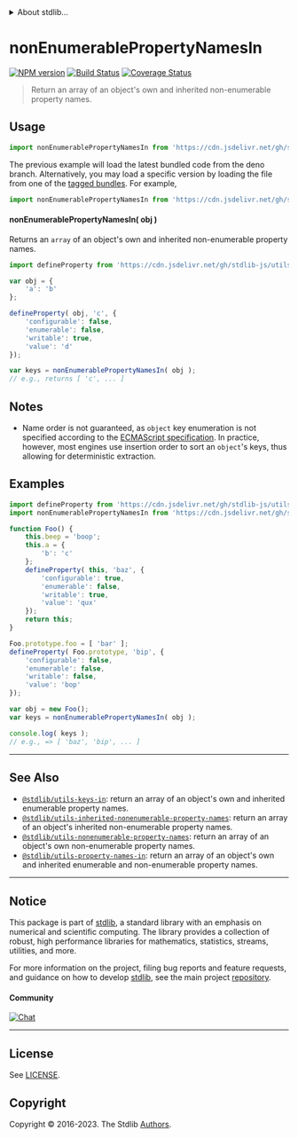 <!--

@license Apache-2.0

Copyright (c) 2018 The Stdlib Authors.

Licensed under the Apache License, Version 2.0 (the "License");
you may not use this file except in compliance with the License.
You may obtain a copy of the License at

   http://www.apache.org/licenses/LICENSE-2.0

Unless required by applicable law or agreed to in writing, software
distributed under the License is distributed on an "AS IS" BASIS,
WITHOUT WARRANTIES OR CONDITIONS OF ANY KIND, either express or implied.
See the License for the specific language governing permissions and
limitations under the License.

-->


<details>
  <summary>
    About stdlib...
  </summary>
  <p>We believe in a future in which the web is a preferred environment for numerical computation. To help realize this future, we've built stdlib. stdlib is a standard library, with an emphasis on numerical and scientific computation, written in JavaScript (and C) for execution in browsers and in Node.js.</p>
  <p>The library is fully decomposable, being architected in such a way that you can swap out and mix and match APIs and functionality to cater to your exact preferences and use cases.</p>
  <p>When you use stdlib, you can be absolutely certain that you are using the most thorough, rigorous, well-written, studied, documented, tested, measured, and high-quality code out there.</p>
  <p>To join us in bringing numerical computing to the web, get started by checking us out on <a href="https://github.com/stdlib-js/stdlib">GitHub</a>, and please consider <a href="https://opencollective.com/stdlib">financially supporting stdlib</a>. We greatly appreciate your continued support!</p>
</details>

# nonEnumerablePropertyNamesIn

[![NPM version][npm-image]][npm-url] [![Build Status][test-image]][test-url] [![Coverage Status][coverage-image]][coverage-url] <!-- [![dependencies][dependencies-image]][dependencies-url] -->

> Return an array of an object's own and inherited non-enumerable property names.



<section class="usage">

## Usage

<!-- eslint-disable id-length -->

```javascript
import nonEnumerablePropertyNamesIn from 'https://cdn.jsdelivr.net/gh/stdlib-js/utils-nonenumerable-property-names-in@deno/mod.js';
```
The previous example will load the latest bundled code from the deno branch. Alternatively, you may load a specific version by loading the file from one of the [tagged bundles](https://github.com/stdlib-js/utils-nonenumerable-property-names-in/tags). For example,

```javascript
import nonEnumerablePropertyNamesIn from 'https://cdn.jsdelivr.net/gh/stdlib-js/utils-nonenumerable-property-names-in@v0.1.0-deno/mod.js';
```

#### nonEnumerablePropertyNamesIn( obj )

Returns an `array` of an object's own and inherited non-enumerable property names.

```javascript
import defineProperty from 'https://cdn.jsdelivr.net/gh/stdlib-js/utils-define-property@deno/mod.js';

var obj = {
    'a': 'b'
};

defineProperty( obj, 'c', {
    'configurable': false,
    'enumerable': false,
    'writable': true,
    'value': 'd'
});

var keys = nonEnumerablePropertyNamesIn( obj );
// e.g., returns [ 'c', ... ]
```

</section>

<!-- /.usage -->

<section class="notes">

## Notes

-   Name order is not guaranteed, as `object` key enumeration is not specified according to the [ECMAScript specification][ecma-262-for-in]. In practice, however, most engines use insertion order to sort an `object`'s keys, thus allowing for deterministic extraction.

</section>

<!-- /.notes -->

<section class="examples">

## Examples

<!-- eslint-disable id-length -->

<!-- eslint no-undef: "error" -->

```javascript
import defineProperty from 'https://cdn.jsdelivr.net/gh/stdlib-js/utils-define-property@deno/mod.js';
import nonEnumerablePropertyNamesIn from 'https://cdn.jsdelivr.net/gh/stdlib-js/utils-nonenumerable-property-names-in@deno/mod.js';

function Foo() {
    this.beep = 'boop';
    this.a = {
        'b': 'c'
    };
    defineProperty( this, 'baz', {
        'configurable': true,
        'enumerable': false,
        'writable': true,
        'value': 'qux'
    });
    return this;
}

Foo.prototype.foo = [ 'bar' ];
defineProperty( Foo.prototype, 'bip', {
    'configurable': false,
    'enumerable': false,
    'writable': false,
    'value': 'bop'
});

var obj = new Foo();
var keys = nonEnumerablePropertyNamesIn( obj );

console.log( keys );
// e.g., => [ 'baz', 'bip', ... ]
```

</section>

<!-- /.examples -->

<!-- Section for related `stdlib` packages. Do not manually edit this section, as it is automatically populated. -->

<section class="related">

* * *

## See Also

-   <span class="package-name">[`@stdlib/utils-keys-in`][@stdlib/utils/keys-in]</span><span class="delimiter">: </span><span class="description">return an array of an object's own and inherited enumerable property names.</span>
-   <span class="package-name">[`@stdlib/utils-inherited-nonenumerable-property-names`][@stdlib/utils/inherited-nonenumerable-property-names]</span><span class="delimiter">: </span><span class="description">return an array of an object's inherited non-enumerable property names.</span>
-   <span class="package-name">[`@stdlib/utils-nonenumerable-property-names`][@stdlib/utils/nonenumerable-property-names]</span><span class="delimiter">: </span><span class="description">return an array of an object's own non-enumerable property names.</span>
-   <span class="package-name">[`@stdlib/utils-property-names-in`][@stdlib/utils/property-names-in]</span><span class="delimiter">: </span><span class="description">return an array of an object's own and inherited enumerable and non-enumerable property names.</span>

</section>

<!-- /.related -->

<!-- Section for all links. Make sure to keep an empty line after the `section` element and another before the `/section` close. -->


<section class="main-repo" >

* * *

## Notice

This package is part of [stdlib][stdlib], a standard library with an emphasis on numerical and scientific computing. The library provides a collection of robust, high performance libraries for mathematics, statistics, streams, utilities, and more.

For more information on the project, filing bug reports and feature requests, and guidance on how to develop [stdlib][stdlib], see the main project [repository][stdlib].

#### Community

[![Chat][chat-image]][chat-url]

---

## License

See [LICENSE][stdlib-license].


## Copyright

Copyright &copy; 2016-2023. The Stdlib [Authors][stdlib-authors].

</section>

<!-- /.stdlib -->

<!-- Section for all links. Make sure to keep an empty line after the `section` element and another before the `/section` close. -->

<section class="links">

[npm-image]: http://img.shields.io/npm/v/@stdlib/utils-nonenumerable-property-names-in.svg
[npm-url]: https://npmjs.org/package/@stdlib/utils-nonenumerable-property-names-in

[test-image]: https://github.com/stdlib-js/utils-nonenumerable-property-names-in/actions/workflows/test.yml/badge.svg?branch=v0.1.0
[test-url]: https://github.com/stdlib-js/utils-nonenumerable-property-names-in/actions/workflows/test.yml?query=branch:v0.1.0

[coverage-image]: https://img.shields.io/codecov/c/github/stdlib-js/utils-nonenumerable-property-names-in/main.svg
[coverage-url]: https://codecov.io/github/stdlib-js/utils-nonenumerable-property-names-in?branch=v0.1.0

<!--

[dependencies-image]: https://img.shields.io/david/stdlib-js/utils-nonenumerable-property-names-in.svg
[dependencies-url]: https://david-dm.org/stdlib-js/utils-nonenumerable-property-names-in/main

-->

[chat-image]: https://img.shields.io/gitter/room/stdlib-js/stdlib.svg
[chat-url]: https://app.gitter.im/#/room/#stdlib-js_stdlib:gitter.im

[stdlib]: https://github.com/stdlib-js/stdlib

[stdlib-authors]: https://github.com/stdlib-js/stdlib/graphs/contributors

[umd]: https://github.com/umdjs/umd
[es-module]: https://developer.mozilla.org/en-US/docs/Web/JavaScript/Guide/Modules

[deno-url]: https://github.com/stdlib-js/utils-nonenumerable-property-names-in/tree/deno
[umd-url]: https://github.com/stdlib-js/utils-nonenumerable-property-names-in/tree/umd
[esm-url]: https://github.com/stdlib-js/utils-nonenumerable-property-names-in/tree/esm
[branches-url]: https://github.com/stdlib-js/utils-nonenumerable-property-names-in/blob/main/branches.md

[stdlib-license]: https://raw.githubusercontent.com/stdlib-js/utils-nonenumerable-property-names-in/main/LICENSE

[ecma-262-for-in]: https://262.ecma-international.org/5.1/#sec-12.6.4

<!-- <related-links> -->

[@stdlib/utils/keys-in]: https://github.com/stdlib-js/utils-keys-in/tree/deno

[@stdlib/utils/inherited-nonenumerable-property-names]: https://github.com/stdlib-js/utils-inherited-nonenumerable-property-names/tree/deno

[@stdlib/utils/nonenumerable-property-names]: https://github.com/stdlib-js/utils-nonenumerable-property-names/tree/deno

[@stdlib/utils/property-names-in]: https://github.com/stdlib-js/utils-property-names-in/tree/deno

<!-- </related-links> -->

</section>

<!-- /.links -->
